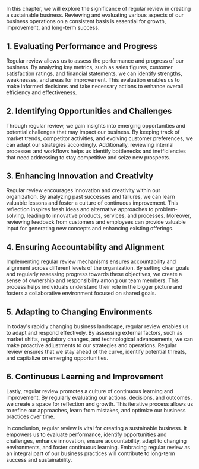 
In this chapter, we will explore the significance of regular review in creating a sustainable business. Reviewing and evaluating various aspects of our business operations on a consistent basis is essential for growth, improvement, and long-term success.

1\. Evaluating Performance and Progress
--------------------------------------

Regular review allows us to assess the performance and progress of our business. By analyzing key metrics, such as sales figures, customer satisfaction ratings, and financial statements, we can identify strengths, weaknesses, and areas for improvement. This evaluation enables us to make informed decisions and take necessary actions to enhance overall efficiency and effectiveness.

2\. Identifying Opportunities and Challenges
-------------------------------------------

Through regular review, we gain insights into emerging opportunities and potential challenges that may impact our business. By keeping track of market trends, competitor activities, and evolving customer preferences, we can adapt our strategies accordingly. Additionally, reviewing internal processes and workflows helps us identify bottlenecks and inefficiencies that need addressing to stay competitive and seize new prospects.

3\. Enhancing Innovation and Creativity
--------------------------------------

Regular review encourages innovation and creativity within our organization. By analyzing past successes and failures, we can learn valuable lessons and foster a culture of continuous improvement. This reflection inspires fresh ideas and alternative approaches to problem-solving, leading to innovative products, services, and processes. Moreover, reviewing feedback from customers and employees can provide valuable input for generating new concepts and enhancing existing offerings.

4\. Ensuring Accountability and Alignment
----------------------------------------

Implementing regular review mechanisms ensures accountability and alignment across different levels of the organization. By setting clear goals and regularly assessing progress towards these objectives, we create a sense of ownership and responsibility among our team members. This process helps individuals understand their role in the bigger picture and fosters a collaborative environment focused on shared goals.

5\. Adapting to Changing Environments
------------------------------------

In today's rapidly changing business landscape, regular review enables us to adapt and respond effectively. By assessing external factors, such as market shifts, regulatory changes, and technological advancements, we can make proactive adjustments to our strategies and operations. Regular review ensures that we stay ahead of the curve, identify potential threats, and capitalize on emerging opportunities.

6\. Continuous Learning and Improvement
--------------------------------------

Lastly, regular review promotes a culture of continuous learning and improvement. By regularly evaluating our actions, decisions, and outcomes, we create a space for reflection and growth. This iterative process allows us to refine our approaches, learn from mistakes, and optimize our business practices over time.

In conclusion, regular review is vital for creating a sustainable business. It empowers us to evaluate performance, identify opportunities and challenges, enhance innovation, ensure accountability, adapt to changing environments, and foster continuous learning. Embracing regular review as an integral part of our business practices will contribute to long-term success and sustainability.
